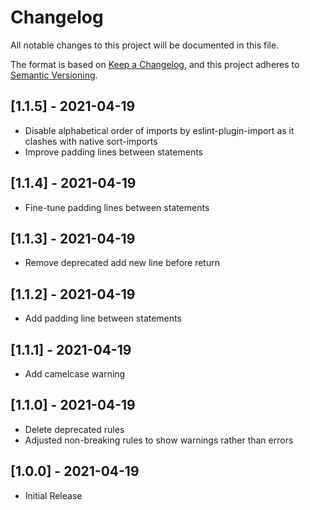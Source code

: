 # Changelog

All notable changes to this project will be documented in this file.

The format is based on [Keep a Changelog](https://keepachangelog.com/en/1.0.0/),
and this project adheres to [Semantic Versioning](https://semver.org/spec/v2.0.0.html).

## [1.1.5] - 2021-04-19

- Disable alphabetical order of imports by eslint-plugin-import as it clashes with native sort-imports
- Improve padding lines between statements

## [1.1.4] - 2021-04-19

- Fine-tune padding lines between statements

## [1.1.3] - 2021-04-19

- Remove deprecated add new line before return

## [1.1.2] - 2021-04-19

- Add padding line between statements

## [1.1.1] - 2021-04-19

- Add camelcase warning

## [1.1.0] - 2021-04-19

- Delete deprecated rules
- Adjusted non-breaking rules to show warnings rather than errors

## [1.0.0] - 2021-04-19

- Initial Release
